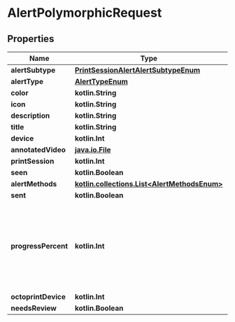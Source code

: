 
# AlertPolymorphicRequest

## Properties
Name | Type | Description | Notes
------------ | ------------- | ------------- | -------------
**alertSubtype** | [**PrintSessionAlertAlertSubtypeEnum**](PrintSessionAlertAlertSubtypeEnum.md) |  | 
**alertType** | [**AlertTypeEnum**](AlertTypeEnum.md) |  | 
**color** | **kotlin.String** |  | 
**icon** | **kotlin.String** |  | 
**description** | **kotlin.String** |  | 
**title** | **kotlin.String** |  | 
**device** | **kotlin.Int** |  | 
**annotatedVideo** | [**java.io.File**](java.io.File.md) |  | 
**printSession** | **kotlin.Int** |  | 
**seen** | **kotlin.Boolean** |  |  [optional]
**alertMethods** | [**kotlin.collections.List&lt;AlertMethodsEnum&gt;**](AlertMethodsEnum.md) |  |  [optional]
**sent** | **kotlin.Boolean** |  |  [optional]
**progressPercent** | **kotlin.Int** | Progress notification interval. Example: 25 will notify you at 25%, 50%, 75%, and 100% progress |  [optional]
**octoprintDevice** | **kotlin.Int** |  |  [optional]
**needsReview** | **kotlin.Boolean** |  |  [optional]



